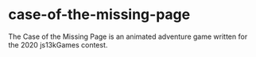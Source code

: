 # case-of-the-missing-page
The Case of the Missing Page is an animated adventure game written for the 2020 js13kGames contest.
